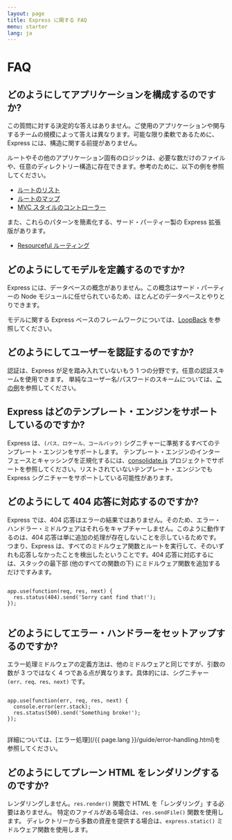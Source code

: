 ```yaml
---
layout: page
title: Express に関する FAQ
menu: starter
lang: ja
---
```


# FAQ

## どのようにしてアプリケーションを構成するのですか?

この質問に対する決定的な答えはありません。ご使用のアプリケーションや関与するチームの規模によって答えは異なります。可能な限り柔軟であるために、Express には、構造に関する前提がありません。

ルートやその他のアプリケーション固有のロジックは、必要な数だけのファイルや、任意のディレクトリー構造に存在できます。参考のために、以下の例を参照してください。

- [ルートのリスト](https://github.com/expressjs/express/blob/4.13.1/examples/route-separation/index.js#L32-47)
- [ルートのマップ](https://github.com/expressjs/express/blob/4.13.1/examples/route-map/index.js#L52-L66)
- [MVC スタイルのコントローラー](https://github.com/expressjs/express/tree/master/examples/mvc)

また、これらのパターンを簡素化する、サード・パーティー製の Express 拡張版があります。

- [Resourceful ルーティング](https://github.com/expressjs/express-resource)

## どのようにしてモデルを定義するのですか?

Express には、データベースの概念がありません。この概念はサード・パーティーの Node モジュールに任せられているため、ほとんどのデータベースとやりとりできます。

モデルに関する Express ベースのフレームワークについては、[LoopBack](http://loopback.io) を参照してください。

## どのようにしてユーザーを認証するのですか?

認証は、Express が足を踏み入れていないもう 1 つの分野です。任意の認証スキームを使用できます。
単純なユーザー名/パスワードのスキームについては、[この例](https://github.com/expressjs/express/tree/master/examples/auth)を参照してください。

## Express はどのテンプレート・エンジンをサポートしているのですか?

Express は、`(パス、ロケール、コールバック)` シグニチャーに準拠するすべてのテンプレート・エンジンをサポートします。
テンプレート・エンジンのインターフェースとキャッシングを正規化するには、[consolidate.js](https://github.com/visionmedia/consolidate.js) プロジェクトでサポートを参照してください。リストされていないテンプレート・エンジンでも Express シグニチャーをサポートしている可能性があります。

## どのようにして 404 応答に対応するのですか?

Express では、404 応答はエラーの結果ではありません。そのため、エラー・ハンドラー・ミドルウェアはそれらをキャプチャーしません。このように動作するのは、404 応答は単に追加の処理が存在しないことを示しているためです。つまり、Express は、すべてのミドルウェア関数とルートを実行して、そのいずれも応答しなかったことを検出したということです。404 応答に対応するには、スタックの最下部 (他のすべての関数の下) にミドルウェア関数を追加するだけですみます。

<pre>
<code class="language-javascript" translate="no">
app.use(function(req, res, next) {
  res.status(404).send('Sorry cant find that!');
});
</code>
</pre>

## どのようにしてエラー・ハンドラーをセットアップするのですか?

エラー処理ミドルウェアの定義方法は、他のミドルウェアと同じですが、引数の数が 3 つではなく 4 つである点が異なります。具体的には、シグニチャー `(err、req、res、next)` です。

<pre>
<code class="language-javascript" translate="no">
app.use(function(err, req, res, next) {
  console.error(err.stack);
  res.status(500).send('Something broke!');
});
</code>
</pre>

詳細については、[エラー処理](/{{ page.lang }}/guide/error-handling.html)を参照してください。

## どのようにしてプレーン HTML をレンダリングするのですか?

レンダリングしません。`res.render()` 関数で HTML を「レンダリング」する必要はありません。
特定のファイルがある場合は、`res.sendFile()` 関数を使用します。
ディレクトリーから多数の資産を提供する場合は、`express.static()` ミドルウェア関数を使用します。
